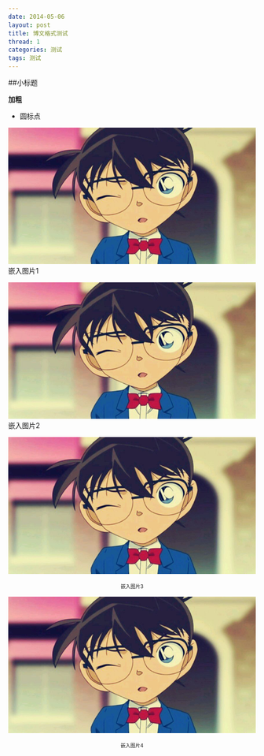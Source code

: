 ```yaml
---
date: 2014-05-06
layout: post
title: 博文格式测试
thread: 1
categories: 测试
tags: 测试
---
```

##小标题

**加粗**

* 圆标点

![](/assets/2014-04-11-OneHundredDays.jpg) 嵌入图片1

![](/assets/2014-04-11-OneHundredDays.jpg "柯南") 嵌入图片2


![](/assets/2014-04-11-OneHundredDays.jpg "柯南") <center style="font-size:10px">嵌入图片3</center>

![Picture](/assets/2014-04-11-OneHundredDays.jpg "柯南") <center style="font-size:10px">嵌入图片4</center>



